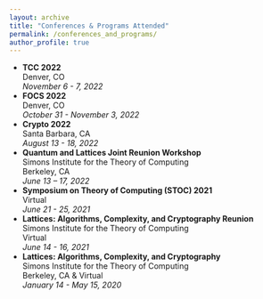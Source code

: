 ```yaml
---
layout: archive
title: "Conferences & Programs Attended"
permalink: /conferences_and_programs/
author_profile: true
---
```



- **TCC 2022**  
Denver, CO  
_November 6 - 7, 2022_
- **FOCS 2022**  
Denver, CO  
_October 31 - November 3, 2022_
- **Crypto 2022**  
Santa Barbara, CA  
_August 13 - 18, 2022_
- **Quantum and Lattices Joint Reunion Workshop**  
Simons Institute for the Theory of Computing  
Berkeley, CA  
_June 13 – 17, 2022_
- **Symposium on Theory of Computing (STOC) 2021**  
Virtual  
_June 21 - 25, 2021_
- **Lattices: Algorithms, Complexity, and Cryptography Reunion**  
Simons Institute for the Theory of Computing  
Virtual  
_June 14 - 16, 2021_
- **Lattices: Algorithms, Complexity, and Cryptography**  
Simons Institute for the Theory of Computing  
Berkeley, CA & Virtual  
_January 14 - May 15, 2020_
